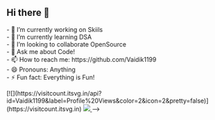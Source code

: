 ## Hi there 👋
<p>
- 🔭 I’m currently working on Skiils
  <br>
- 🌱 I’m currently learning DSA
  <br>
- 👯 I’m looking to collaborate OpenSource
  <br>
<!--- 🤔 I’m looking for help with ...--->
- 💬 Ask me about Code!
  <br>
- 📫 How to reach me: https://github.com/Vaidik1199
  <br>
- 😄 Pronouns: Anything 
  <br>
- ⚡ Fun fact: Everything is Fun!
  <br>
</p>
[![](https://visitcount.itsvg.in/api?id=Vaidik1199&label=Profile%20Views&color=2&icon=2&pretty=false)](https://visitcount.itsvg.in)

<a href="https://visitcount.itsvg.in">
  <img src="https://visitcount.itsvg.in/api?id=Vaidik1199&label=Profile%20Views&color=2&icon=2&pretty=false" />
</a>
-->
